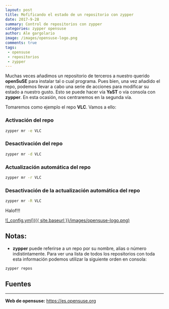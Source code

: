 ```yaml
---
layout: post
title: Mofificando el estado de un repositorio con zypper
date: 2017-9-28
summary: Control de repositorios con zypper
categories: zypper opensuse
author: Ale gargolario
image: /images/opensuse-logo.png
comments: true
tags:
 - opensuse
 - repositorios
 - zypper
---
```


Muchas veces añadimos un repositorio de terceros a nuestro querido **openSuSE** para instalar tal o cual
programa. Pues bien, una vez añadido el repo, podemos llevar a cabo una serie de acciones para modificar su estado
a nuestro gusto. Esto se puede hacer vía **YaST** o vía consola con **zypper**. En esta ocasión, nos centraremos en
la segunda vía.

Tomaremos como ejemplo el repo **VLC**. Vamos a ello:

### Activación del repo

```bash
zypper mr -e VLC
```

### Desactivación del repo

```bash
zypper mr -d VLC 
```
### Actualización automática del repo

```bash
zypper mr -r VLC
```
### Desactivación de la actualización automática del repo

```bash
zypper mr -R VLC
```

Halof!!!


[![_config.yml]({{ site.baseurl }}/images/opensuse-logo.png)](https://es.opensuse.org)

## Notas:
+ **zypper** puede referirse a un repo por su nombre, alias o número indistintamente. Para ver una lista de todos los repositorios con toda esta información podemos utilizar la siguiente orden en consola:

```bash
zypper repos
```

## Fuentes
*** 

**Web de opensuse:** <https://es.opensuse.org>
